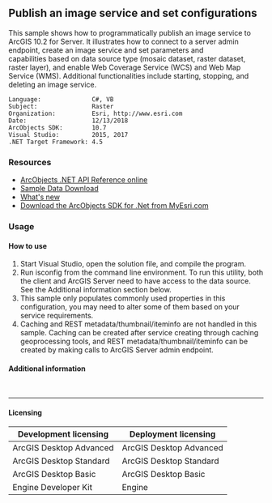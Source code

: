## Publish an image service and set configurations

This sample shows how to programmatically publish an image service to ArcGIS 10.2 for Server. It illustrates how to connect to a server admin endpoint, create an image service and set parameters and capabilities based on data source type (mosaic dataset, raster dataset, raster layer), and enable Web Coverage Service (WCS) and Web Map Service (WMS). Additional functionalities include starting, stopping, and deleting an image service.  


<!-- TODO: Fill this section below with metadata about this sample-->
```
Language:              C#, VB
Subject:               Raster
Organization:          Esri, http://www.esri.com
Date:                  12/13/2018
ArcObjects SDK:        10.7
Visual Studio:         2015, 2017
.NET Target Framework: 4.5
```

### Resources

* [ArcObjects .NET API Reference online](http://desktop.arcgis.com/en/arcobjects/latest/net/webframe.htm)  
* [Sample Data Download](../../releases)  
* [What's new](http://desktop.arcgis.com/en/arcobjects/latest/net/webframe.htm#91cabc68-2271-400a-8ff9-c7fb25108546.htm)  
* [Download the ArcObjects SDK for .Net from MyEsri.com](https://my.esri.com/)  

### Usage
#### How to use  
1. Start Visual Studio, open the solution file, and compile the program.  
1. Run isconfig from the command line environment. To run this utility, both the client and ArcGIS Server need to have access to the data source. See the Additional information section below.  
1. This sample only populates commonly used properties in this configuration, you may need to alter some of them based on your service requirements.  
1. Caching and REST metadata/thumbnail/iteminfo are not handled in this sample. Caching can be created after service creating through caching geoprocessing tools, and REST metadata/thumbnail/iteminfo can be created by making calls to ArcGIS Server admin endpoint.  





#### Additional information  
<div xmlns="http://www.w3.org/1999/xhtml"> </div>  




---------------------------------

#### Licensing  
| Development licensing | Deployment licensing | 
| ------------- | ------------- | 
| ArcGIS Desktop Advanced | ArcGIS Desktop Advanced |  
| ArcGIS Desktop Standard | ArcGIS Desktop Standard |  
| ArcGIS Desktop Basic | ArcGIS Desktop Basic |  
| Engine Developer Kit | Engine |  



